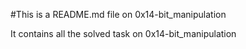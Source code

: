 #This is a README.md file on 0x14-bit_manipulation

It contains all the solved task on 0x14-bit_manipulation
